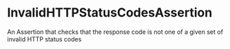 # InvalidHTTPStatusCodesAssertion
An Assertion that checks that the response code is not one of a given set of invalid HTTP status codes
